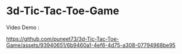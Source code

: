 # 3d-Tic-Tac-Toe-Game
Video Demo :

https://github.com/puneet73/3d-Tic-Tac-Toe-Game/assets/93940651/6b9460a1-4ef6-4d75-a308-07794968be95

